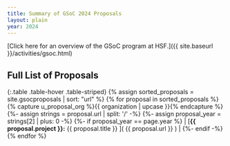 ```yaml
---
title: Summary of GSoC 2024 Proposals
layout: plain
year: 2024
---
```


[Click here for an overview of the GSoC program at HSF.]({{ site.baseurl }}/activities/gsoc.html)

## Full List of Proposals

{:.table .table-hover .table-striped}
{% assign sorted_proposals = site.gsocproposals | sort: "url" %}
{% for proposal in sorted_proposals %}{% capture u_proposal_org %}{{ organization | upcase }}{% endcapture %}
{%- assign strings = proposal.url | split: '/' -%}
{%- assign proposal_year = strings[2] | plus: 0 -%}
{%- if proposal_year == page.year %}
| [**{{ proposal.project }}:** {{ proposal.title }} ]( {{ proposal.url }} ) |
{%- endif -%}
{% endfor %}
